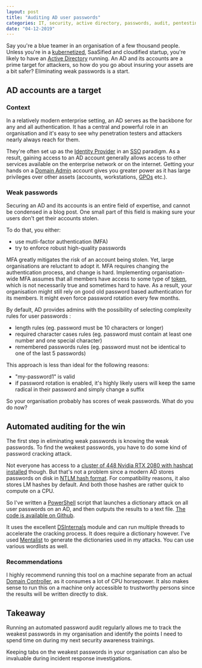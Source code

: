 ```yaml
---
layout: post
title: "Auditing AD user passwords"
categories: IT, security, active directory, passwords, audit, pentesting
date: "04-12-2019"
---
```


Say you're a blue teamer in an organisation of a few thousand people. Unless you're in a [kubernetized](https://kubernetes.io/), SaaSified and cloudified startup, you're likely to have an [Active Directory](https://en.wikipedia.org/wiki/Active_Directory) running. An AD and its accounts are a prime target for attackers, so how do you go about insuring your assets are a bit safer? Eliminating weak passwords is a start.

## AD accounts are a target

### Context

In a relatively modern enterprise setting, an AD serves as the backbone for any and all authentication. It has a central and powerful role in an organisation and it's easy to see why penetration testers and attackers nearly always reach for them.

They're often set up as the [Identity Provider](https://en.wikipedia.org/wiki/Identity_provider_(SAML)) in an [SSO](https://en.wikipedia.org/wiki/Single_sign-on) paradigm. As a result, gaining access to an AD account generally allows access to other services available on the enterprise network or on the internet. Getting your hands on a [Domain Admin](https://docs.microsoft.com/en-us/windows/security/identity-protection/access-control/active-directory-security-groups#bkmk-domainadmins) account gives you greater power as it has large privileges over other assets (accounts, workstations, [GPOs](https://docs.microsoft.com/en-us/windows-server/networking/branchcache/deploy/use-group-policy-to-configure-domain-member-client-computers) etc.).


### Weak passwords 

Securing an AD and its accounts is an entire field of expertise, and cannot be condensed in a blog post. One small part of this field is making sure your users don't get their accounts stolen.

To do that, you either:
 * use mutli-factor authentication (MFA)
 * try to enforce robust high-quality passwords

MFA greatly mitigates the risk of an account being stolen. Yet, large organisations are reluctant to adopt it. MFA requires changing the authentication process, and change is hard. Implementing organisation-wide MFA assumes that all members have access to some type of [token](https://en.wikipedia.org/wiki/Multi-factor_authentication#Possession_factors), which is not necessarily true and sometimes hard to have. As a result, your organisation might still rely on good old password based authentication for its members. It might even force password rotation every few months.

By default, AD provides admins with the possibility of selecting complexity rules for user passwords :
 * length rules (eg. password must be 10 characters or longer)
 * required character cases rules (eg. password must contain at least one number and one special character)
 * remembered passwords rules (eg. password must not be identical to one of the last 5 passwords)

This approach is less than ideal for the following reasons:
 * "my-password1" is valid
 * if password rotation is enabled, it's highly likely users will keep the same radical in their password and simply change a suffix

So your organisation probably has scores of weak passwords. What do you do now?

## Automated auditing for the win

The first step in eliminating weak passwords is knowing the weak passwords. To find the weakest passwords, you have to do some kind of password cracking attack.

Not everyone has access to a [cluster of 448 Nvidia RTX 2080 with hashcat installed](https://twitter.com/TerahashCorp/status/1155128018156892160) though. But that's not a problem since a modern AD stores passwords on disk in [NTLM hash format](http://www.adshotgyan.com/2012/02/lm-hash-and-nt-hash.html). For compatibility reasons, it also stores LM hashes by default. And both those hashes are rather quick to compute on a CPU.

So I've written a [PowerShell](https://en.wikipedia.org/wiki/PowerShell) script that launches a dictionary attack on all user passwords on an AD, and then outputs the results to a text file. [The code is available on Github](https://github.com/ctdhr/AD-Password-Auditor).

It uses the excellent [DSInternals](https://github.com/MichaelGrafnetter/DSInternals) module and can run multiple threads to accelerate the cracking process. It does require a dictionary however. I've used [Mentalist](https://github.com/sc0tfree/mentalist) to generate the dictionaries used in my attacks. You can use various wordlists as well.

### Recommendations

I highly recommend running this tool on a machine separate from an actual [Domain Controller](https://docs.microsoft.com/en-us/openspecs/windows_protocols/ms-adts/b645c125-a7da-4097-84a1-2fa7cea07714#gt_76a05049-3531-4abd-aec8-30e19954b4bd), as it consumes a lot of CPU horsepower. It also makes sense to run this on a machine only accessible to trustworthy persons since the results will be written directly to disk.

## Takeaway

Running an automated password audit regularly allows me to track the weakest passwords in my organisation and identify the points I need to spend time on during my next security awareness trainings.

Keeping tabs on the weakest passwords in your organisation can also be invaluable during incident response investigations.
